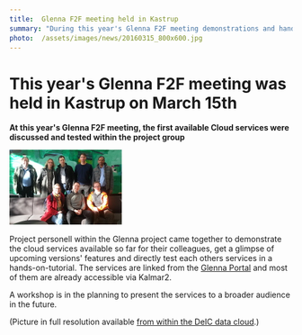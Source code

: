 ```yaml
---
title:  Glenna F2F meeting held in Kastrup 
summary: "During this year's Glenna F2F meeting demonstrations and hands-on tutorials of Cloud services available so far were held."
photo:  /assets/images/news/20160315_800x600.jpg
---
```


This year's Glenna F2F meeting was held in Kastrup on March 15th
================================================================

**At this year's Glenna F2F meeting, the first available Cloud services were discussed and tested within the project group**

<a href="/assets/images/news/20160315_800x600.jpg"> <img class="smallpic" src="/assets/images/news/20160315_200x133.jpg"> </a>

Project personell within the Glenna project came together to demonstrate the cloud services available so far for their colleagues, get a glimpse of upcoming versions' features and directly test each others services in a hands-on-tutorial. The services are linked from the <a href="https://wiki.neic.no/wiki/Glenna_Portal">Glenna Portal</a> and most of them are already accessible via Kalmar2.

A workshop is in the planning to present the services to a broader audience in the future.

(Picture in full resolution available <a href="https://data.deic.dk/shared/19f409bbb6de9ebbbff15b6ca7a3fcb3">from within the DeIC data cloud</a>.)
